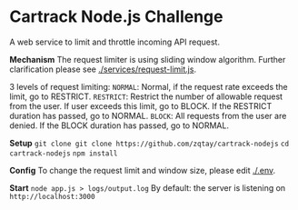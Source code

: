 # Cartrack Node.js Challenge
A web service to limit and throttle incoming API request.

**Mechanism**
The request limiter is using sliding window algorithm.
Further clarification please see [./services/request-limit.js](https://github.com/zqtay/cartrack-nodejs/blob/main/services/request-limit.js).

3 levels of request limiting:
``NORMAL``: Normal, if the request rate exceeds the limit, go to RESTRICT.
``RESTRICT``: Restrict the number of allowable request from the user. If user exceeds this limit, go to BLOCK. If the RESTRICT duration has passed, go to NORMAL.
``BLOCK``: All requests from the user are denied. If the BLOCK duration has passed, go to NORMAL.

**Setup**
``git clone git clone https://github.com/zqtay/cartrack-nodejs``
``cd cartrack-nodejs``
``npm install``

**Config**
To change the request limit and window size, please edit [./.env](https://github.com/zqtay/cartrack-nodejs/blob/main/.env).

**Start**
``node app.js > logs/output.log``
By default: the server is listening on ``http://localhost:3000``

